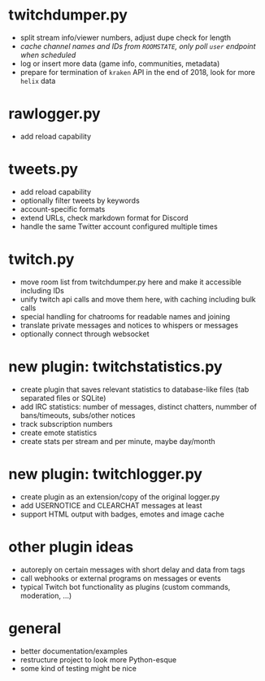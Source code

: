 # twitchdumper.py
- split stream info/viewer numbers, adjust dupe check for length
- *cache channel names and IDs from `ROOMSTATE`, only poll `user` endpoint when scheduled*
- log or insert more data (game info, communities, metadata)
- prepare for termination of `kraken` API in the end of 2018, look for more `helix` data

# rawlogger.py
- add reload capability

# tweets.py
- add reload capability
- optionally filter tweets by keywords
- account-specific formats
- extend URLs, check markdown format for Discord
- handle the same Twitter account configured multiple times

# twitch.py
- move room list from twitchdumper.py here and make it accessible including IDs
- unify twitch api calls and move them here, with caching including bulk calls
- special handling for chatrooms for readable names and joining
- translate private messages and notices to whispers or messages  <!-- hint: connection=IrcConnection -->
- optionally connect through websocket <!-- hint: connection=IrcConnection -->

# new plugin: twitchstatistics.py
- create plugin that saves relevant statistics to database-like files (tab separated files or SQLite)
- add IRC statistics: number of messages, distinct chatters, nummber of bans/timeouts, subs/other notices
- track subscription numbers
- create emote statistics
- create stats per stream and per minute, maybe day/month

# new plugin: twitchlogger.py
- create plugin as an extension/copy of the original logger.py
- add USERNOTICE and CLEARCHAT messages at least
- support HTML output with badges, emotes and image cache

# other plugin ideas
- autoreply on certain messages with short delay and data from tags
- call webhooks or external programs on messages or events
- typical Twitch bot functionality as plugins (custom commands, moderation, ...)

# general
- better documentation/examples
- restructure project to look more Python-esque
- some kind of testing might be nice
